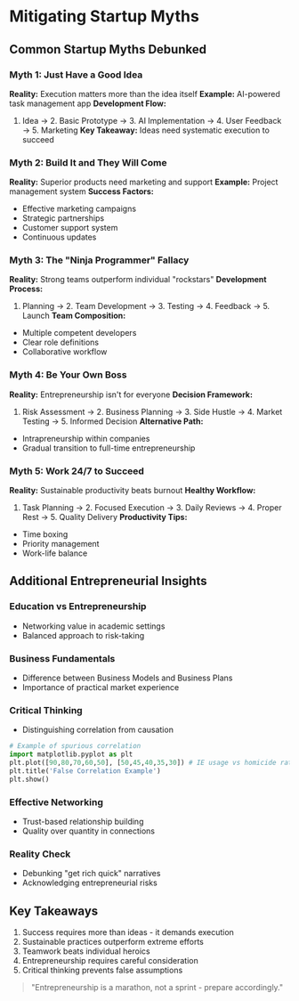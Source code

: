# Mitigating Startup Myths

## Common Startup Myths Debunked

### Myth 1: Just Have a Good Idea

**Reality:** Execution matters more than the idea itself
**Example:** AI-powered task management app
**Development Flow:**

1. Idea → 2. Basic Prototype → 3. AI Implementation → 4. User Feedback → 5. Marketing
   **Key Takeaway:** Ideas need systematic execution to succeed

### Myth 2: Build It and They Will Come

**Reality:** Superior products need marketing and support
**Example:** Project management system
**Success Factors:**

- Effective marketing campaigns
- Strategic partnerships
- Customer support system
- Continuous updates

### Myth 3: The "Ninja Programmer" Fallacy

**Reality:** Strong teams outperform individual "rockstars"
**Development Process:**

1. Planning → 2. Team Development → 3. Testing → 4. Feedback → 5. Launch
   **Team Composition:**

- Multiple competent developers
- Clear role definitions
- Collaborative workflow

### Myth 4: Be Your Own Boss

**Reality:** Entrepreneurship isn't for everyone
**Decision Framework:**

1. Risk Assessment → 2. Business Planning → 3. Side Hustle → 4. Market Testing → 5. Informed Decision
   **Alternative Path:**

- Intrapreneurship within companies
- Gradual transition to full-time entrepreneurship

### Myth 5: Work 24/7 to Succeed

**Reality:** Sustainable productivity beats burnout
**Healthy Workflow:**

1. Task Planning → 2. Focused Execution → 3. Daily Reviews → 4. Proper Rest → 5. Quality Delivery
   **Productivity Tips:**

- Time boxing
- Priority management
- Work-life balance

## Additional Entrepreneurial Insights

### Education vs Entrepreneurship

- Networking value in academic settings
- Balanced approach to risk-taking

### Business Fundamentals

- Difference between Business Models and Business Plans
- Importance of practical market experience

### Critical Thinking

- Distinguishing correlation from causation

```python
# Example of spurious correlation
import matplotlib.pyplot as plt
plt.plot([90,80,70,60,50], [50,45,40,35,30]) # IE usage vs homicide rate
plt.title('False Correlation Example')
plt.show()
```

### Effective Networking

- Trust-based relationship building
- Quality over quantity in connections

### Reality Check

- Debunking "get rich quick" narratives
- Acknowledging entrepreneurial risks

## Key Takeaways

1. Success requires more than ideas - it demands execution
2. Sustainable practices outperform extreme efforts
3. Teamwork beats individual heroics
4. Entrepreneurship requires careful consideration
5. Critical thinking prevents false assumptions

> "Entrepreneurship is a marathon, not a sprint - prepare accordingly."
